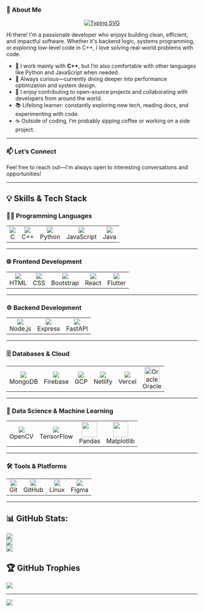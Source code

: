 ### 👋 About Me

<p align="center"> <a href="https://git.io/typing-svg"> <img src="https://readme-typing-svg.demolab.com?font=Roboto&weight=450&size=22&pause=1000&color=1EB0F7&background=B5B41400&center=true&vCenter=true&width=435&lines=Hello%2C+I%20am%20Praneeth%20Singuluri.;Full%20Stack%20Developer.;Software%20and%20AI%20Engineer." alt="Typing SVG"> </a> </p>

Hi there! I'm a passionate developer who enjoys building clean, efficient, and impactful software. Whether it's backend logic, systems programming, or exploring low-level code in C++, I love solving real-world problems with code.

- 🔧 I work mainly with **C++**, but I’m also comfortable with other languages like Python and JavaScript when needed.  
- 🧠 Always curious—currently diving deeper into performance optimization and system design.  
- 🚀 I enjoy contributing to open-source projects and collaborating with developers from around the world.  
- 📚 Lifelong learner: constantly exploring new tech, reading docs, and experimenting with code.  
- ☕ Outside of coding, I’m probably sipping coffee or working on a side project.

---

### 📫 Let’s Connect

Feel free to reach out—I'm always open to interesting conversations and opportunities!

---
## 💡 Skills & Tech Stack

### 👨‍💻 Programming Languages
<table>
  <tr>
    <td align="center"><img src="https://skillicons.dev/icons?i=c&theme=dark" /><br/>C</td>
    <td align="center"><img src="https://skillicons.dev/icons?i=cpp&theme=dark" /><br/>C++</td>
    <td align="center"><img src="https://skillicons.dev/icons?i=python&theme=dark" /><br/>Python</td>
    <td align="center"><img src="https://skillicons.dev/icons?i=javascript&theme=dark" /><br/>JavaScript</td>
    <td align="center"><img src="https://skillicons.dev/icons?i=java&theme=dark" /><br/>Java</td>
  </tr>
</table>

---

### 🌐 Frontend Development
<table>
  <tr>
    <td align="center"><img src="https://skillicons.dev/icons?i=html&theme=dark" /><br/>HTML</td>
    <td align="center"><img src="https://skillicons.dev/icons?i=css&theme=dark" /><br/>CSS</td>
    <td align="center"><img src="https://skillicons.dev/icons?i=bootstrap&theme=dark" /><br/>Bootstrap</td>
    <td align="center"><img src="https://skillicons.dev/icons?i=react&theme=dark" /><br/>React</td>
    <td align="center"><img src="https://skillicons.dev/icons?i=flutter&theme=dark" /><br/>Flutter</td>
  </tr>
</table>

---

### ⚙️ Backend Development
<table>
  <tr>
    <td align="center"><img src="https://skillicons.dev/icons?i=nodejs&theme=dark" /><br/>Node.js</td>
    <td align="center"><img src="https://skillicons.dev/icons?i=express&theme=dark" /><br/>Express</td>
    <td align="center"><img src="https://skillicons.dev/icons?i=fastapi&theme=dark" /><br/>FastAPI</td>
  </tr>
</table>

---

### 🗄️ Databases & Cloud
<table>
  <tr>
    <td align="center"><img src="https://skillicons.dev/icons?i=mongodb&theme=dark" /><br/>MongoDB</td>
    <td align="center"><img src="https://skillicons.dev/icons?i=firebase&theme=dark" /><br/>Firebase</td>
    <td align="center"><img src="https://skillicons.dev/icons?i=gcp&theme=dark" /><br/>GCP</td>
    <td align="center"><img src="https://skillicons.dev/icons?i=netlify&theme=dark" /><br/>Netlify</td>
    <td align="center"><img src="https://skillicons.dev/icons?i=vercel&theme=dark" /><br/>Vercel</td>
    <td align="center">
  <img src="https://upload.wikimedia.org/wikipedia/commons/thumb/5/50/Oracle_logo.svg/120px-Oracle_logo.svg.png" width="40" alt="Oracle" /><br/>Oracle
</td>

  </tr>
</table>

---

### 🧠 Data Science & Machine Learning
<table>
  <tr>
    <td align="center"><img src="https://skillicons.dev/icons?i=opencv&theme=dark" /><br/>OpenCV</td>
    <td align="center"><img src="https://skillicons.dev/icons?i=tensorflow&theme=dark" /><br/>TensorFlow</td>    <td align="center">
      <img src="https://cdn.simpleicons.org/pandas/white" width="40"/><br/>Pandas
    </td>
    <td align="center">
      <img src="https://matplotlib.org/_static/images/logo2.svg" width="40"/><br/>Matplotlib
    </td>
  </tr>
</table>

---

### 🛠️ Tools & Platforms
<table>
  <tr>
    <td align="center"><img src="https://skillicons.dev/icons?i=git&theme=dark" /><br/>Git</td>
    <td align="center"><img src="https://skillicons.dev/icons?i=github&theme=dark" /><br/>GitHub</td>
    <td align="center"><img src="https://skillicons.dev/icons?i=linux&theme=dark" /><br/>Linux</td>
    <td align="center"><img src="https://skillicons.dev/icons?i=figma&theme=dark" /><br/>Figma</td>
  </tr>
</table>

---

## 📊 GitHub Stats:
![](https://github-readme-stats.vercel.app/api?username=syam-praneeth&theme=shadow_blue&hide_border=false&include_all_commits=false&count_private=false)<br/>
![](https://nirzak-streak-stats.vercel.app/?user=syam-praneeth&theme=shadow_blue&hide_border=false)<br/>
![](https://github-readme-stats.vercel.app/api/top-langs/?username=syam-praneeth&theme=shadow_blue&hide_border=false&include_all_commits=false&count_private=false&layout=compact)

## 🏆 GitHub Trophies
![](https://github-profile-trophy.vercel.app/?username=syam-praneeth&theme=shadow_blue&no-frame=false&no-bg=false&margin-w=4)

---
[![](https://visitcount.itsvg.in/api?id=syam-praneeth&icon=0&color=0)](https://visitcount.itsvg.in)

<!-- Proudly created with GPRM ( https://gprm.itsvg.in ) -->
